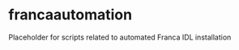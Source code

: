 francaautomation
================

Placeholder for scripts related to automated Franca IDL installation
